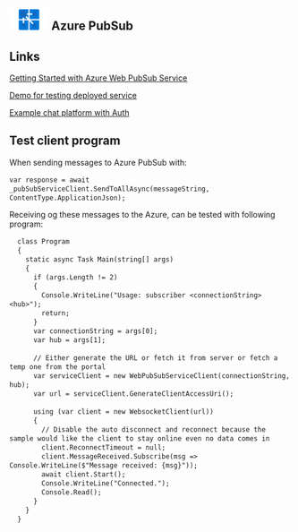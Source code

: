 ## <img src="azurePubSub.png" width="70" /> Azure PubSub 

## Links
[Getting Started with Azure Web PubSub Service](https://dailydotnettips.com/getting-started-with-azure-web-pubsub-service/)

[Demo for testing deployed service](https://azure.github.io/azure-webpubsub/demos/clientpubsub)

[Example chat platform with Auth](https://github.com/benc-uk/chatr)

## Test client program

When sending messages to Azure PubSub with:

``` Csharp
var response = await _pubSubServiceClient.SendToAllAsync(messageString, ContentType.ApplicationJson);
```

Receiving og these messages to the Azure, can be tested with following program:

``` Csharp
  class Program
  {
    static async Task Main(string[] args)
    {
      if (args.Length != 2)
      {
        Console.WriteLine("Usage: subscriber <connectionString> <hub>");
        return;
      }
      var connectionString = args[0];
      var hub = args[1];

      // Either generate the URL or fetch it from server or fetch a temp one from the portal
      var serviceClient = new WebPubSubServiceClient(connectionString, hub);
      var url = serviceClient.GenerateClientAccessUri();

      using (var client = new WebsocketClient(url))
      {
        // Disable the auto disconnect and reconnect because the sample would like the client to stay online even no data comes in
        client.ReconnectTimeout = null;
        client.MessageReceived.Subscribe(msg => Console.WriteLine($"Message received: {msg}"));
        await client.Start();
        Console.WriteLine("Connected.");
        Console.Read();
      }
    }
  }
```

